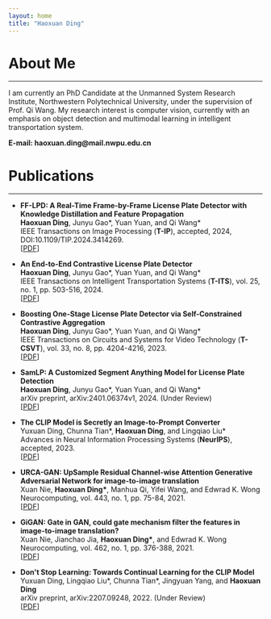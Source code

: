 ```yaml
---
layout: home
title: "Haoxuan Ding"
---
```


# About Me
---

I am currently an PhD Candidate at the Unmanned System Research Institute, Northwestern Polytechnical University, under the supervision of Prof. Qi Wang. My research interest is computer vision, currently with an emphasis on object detection and multimodal learning in intelligent transportation system.

<p><b> E-mail: haoxuan.ding@mail.nwpu.edu.cn </b></p> 

# Publications
---
- **FF-LPD: A Real-Time Frame-by-Frame License Plate Detector with Knowledge Distillation and Feature Propagation** 
<br>**Haoxuan Ding**, Junyu Gao\*, Yuan Yuan, and Qi Wang\*
<br>IEEE Transactions on Image Processing (**T-IP**), accepted, 2024, DOI:10.1109/TIP.2024.3414269.
<br>\[[PDF](https://ieeexplore.ieee.org/document/10564853)\]

- **An End-to-End Contrastive License Plate Detector** 
<br>**Haoxuan Ding**, Junyu Gao\*, Yuan Yuan, and Qi Wang\*
<br>IEEE Transactions on Intelligent Transportation Systems (**T-ITS**), vol. 25, no. 1, pp. 503-516, 2024.
<br>\[[PDF](https://ieeexplore.ieee.org/document/10227746)\]

- **Boosting One-Stage License Plate Detector via Self-Constrained Contrastive Aggregation** 
<br>**Haoxuan Ding**, Junyu Gao\*, Yuan Yuan, and Qi Wang\*
<br>IEEE Transactions on Circuits and Systems for Video Technology (**T-CSVT**), vol. 33, no. 8, pp. 4204-4216, 2023.
<br>\[[PDF](https://ieeexplore.ieee.org/document/10034778)\]

- **SamLP: A Customized Segment Anything Model for License Plate Detection** 
<br>**Haoxuan Ding**, Junyu Gao\*, Yuan Yuan, and Qi Wang\*
<br>arXiv preprint, arXiv:2401.06374v1, 2024. (Under Review)
<br>\[[PDF](https://arxiv.org/abs/2401.06374)\]

- **The CLIP Model is Secretly an Image-to-Prompt Converter** 
<br>Yuxuan Ding, Chunna Tian\*, **Haoxuan Ding**, and Lingqiao Liu\*
<br>Advances in Neural Information Processing Systems (**NeurIPS**), accepted, 2023.
<br>\[[PDF](https://arxiv.org/abs/2305.12716)\]

- **URCA-GAN: UpSample Residual Channel-wise Attention Generative Adversarial Network for image-to-image translation** 
<br>Xuan Nie, **Haoxuan Ding\***, Manhua Qi, Yifei Wang, and Edwrad K. Wong
<br>Neurocomputing, vol. 443, no. 1, pp. 75-84, 2021.
<br>\[[PDF](https://www.sciencedirect.com/science/article/pii/S0925231221003106)\]

- **GiGAN: Gate in GAN, could gate mechanism filter the features in image-to-image translation?** 
<br>Xuan Nie, Jianchao Jia, **Haoxuan Ding\***, and Edwrad K. Wong
<br>Neurocomputing, vol. 462, no. 1, pp. 376-388, 2021.
<br>\[[PDF](https://www.sciencedirect.com/science/article/pii/S092523122101167X)\]

- **Don't Stop Learning: Towards Continual Learning for the CLIP Model** 
<br>Yuxuan Ding, Lingqiao Liu\*, Chunna Tian\*, Jingyuan Yang, and **Haoxuan Ding**
<br>arXiv preprint, arXiv:2207.09248, 2022. (Under Review)
<br>\[[PDF](https://arxiv.org/abs/2207.09248)\]


<!-- 
# Publications
---

- **Stimuli-Aware Visual Emotion Analysis** 
    <br>**Jingyuan Yang**, Jie Li, Xiumei Wang, Yuxuan Ding, and Xinbo Gao\*
    <br>IEEE Transactions on Image Processing (**TIP**), 30, 7432-7445, 2021
    <br>\[[PDF](https://ieeexplore.ieee.org/stamp/stamp.jsp?tp=&arnumber=9524517)\]
    
    <div align="center">
    <img src="../assets/1.png" width="60%">
    </div>
    
- **SOLVER: Scene-Object Interrelated Visual Emotion Reasoning Network** 
    <br>**Jingyuan Yang**, Xinbo Gao\*, Leida Li, Xiumei Wang, and Jinshan Ding
    <br>IEEE Transactions on Image Processing (**TIP**), 30, 8686-8701, 2021
    <br>\[[PDF](https://ieeexplore.ieee.org/stamp/stamp.jsp?tp=&arnumber=9580604)\]
    
    <div align="center">
    <img src="../assets/2.png" width="60%">
    </div>
    
- **A Circular-Structured Representation for Visual Emotion Distribution Learning** 
    <br>**Jingyuan Yang**, Jie Li, Leida Li, Xiumei Wang, and Xinbo Gao\*
    <br>Proceedings of the IEEE/CVF Conference on Computer Vision and Pattern Recognition (**CVPR**), 4237-4246, 2021
    <br>\[[PDF](https://openaccess.thecvf.com/content/CVPR2021/html/Yang_A_Circular-Structured_Representation_for_Visual_Emotion_Distribution_Learning_CVPR_2021_paper.html)\]
    
    <div align="center">
    <img src="../assets/3.png" width="60%">
    </div>
    
- **Seeking Subjectivity in Visual Emotion Distribution Learning** 
    <br>**Jingyuan Yang**, Jie Li, Leida Li, Xiumei Wang, Yuxuan Ding, and Xinbo Gao\*
    <br>IEEE Transactions on Image Processing (**TIP**), 31, 5189-5202, 2022
    <br>\[[PDF](https://ieeexplore.ieee.org/abstract/document/9846869)\]
    
    <div align="center">
    <img src="../assets/4.png" width="60%">
    </div>
    
# Experiences
---

- **Outstanding Graduate of Shaanxi Province**, by Education Department of Shaanxi Provincial Government, 2022
- **China National Scholarship**, by Ministry of Education of the People's Republic of China, 2021
- **China National Scholarship**, by Ministry of Education of the People's Republic of China, 2015
- **Speaking as the only student representative at the 90th Anniversary Celebration of Xidian University**, 2021

# Hobbies
---

- **English Speech** (First place in the Northwest Region Postgraduate English Speech Contest)
- **Badminton** (Women's singles champion in the Freshmen Cup at Xidian Univeristy)
- **Piano** (Amateur six level certificate of piano)
 -->
